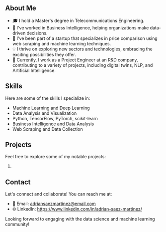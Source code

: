 ## About Me

- 🎓 I hold a Master's degree in Telecommunications Engineering.
- 👔 I've worked in Business Intelligence, helping organizations make data-driven decisions.
- 🚀 I've been part of a startup that specializes in price comparison using web scraping and machine learning techniques.
- 💡 I thrive on exploring new sectors and technologies, embracing the exciting possibilities they offer.
- 💼 Currently, I work as a Project Engineer at an R&D company, contributing to a variety of projects, including digital twins, NLP, and Artificial Intelligence.

## Skills

Here are some of the skills I specialize in:

- Machine Learning and Deep Learning
- Data Analysis and Visualization
- Python, TensorFlow, PyTorch, scikit-learn
- Business Intelligence and Data Analysis
- Web Scraping and Data Collection

## Projects

Feel free to explore some of my notable projects:

1.

## Contact

Let's connect and collaborate! You can reach me at:

- 📧 Email: adriansaezmartinez@email.com
- 🌐 LinkedIn: https://www.linkedin.com/in/adrian-saez-martinez/

Looking forward to engaging with the data science and machine learning community!

